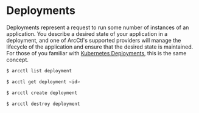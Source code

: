 # Deployments

Deployments represent a request to run some number of instances of an application. You
describe a desired state of your application in a deployment, and one of ArcCtl's
supported providers will manage the lifecycle of the application and ensure that
the desired state is maintained. For those of you familiar with [Kubernetes Deployments](https://kubernetes.io/docs/concepts/workloads/controllers/deployment/),
this is the same concept.

```sh
$ arcctl list deployment

$ acctl get deployment <id>

$ arcctl create deployment

$ arcctl destroy deployment
```
